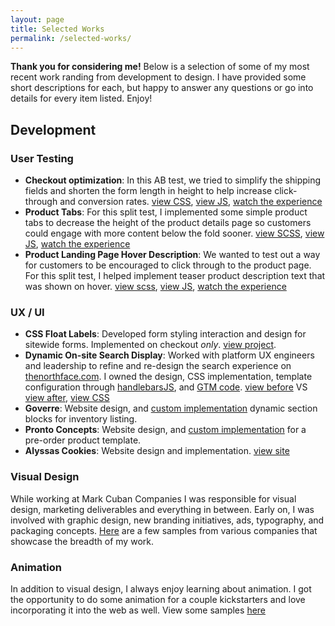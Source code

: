 ```yaml
---
layout: page
title: Selected Works
permalink: /selected-works/
---
```



**Thank you for considering me!** Below is a selection of some of my most recent work randing from development to design. I have provided some short descriptions for each, but happy to answer any questions or go into details for every item listed. Enjoy!

## Development 
### User Testing
- **Checkout optimization**: In this AB test, we tried to simplify the shipping fields and shorten 
the form length in height to help increase click-through and conversion rates. [view CSS](https://gist.github.com/cweachock/632bbca6e2d48ef4a469052a5edeece7), 
[view JS](https://gist.github.com/cweachock/ccb486953770d6498e6a9df42b2448a2), [watch the experience](https://chrisweachock.com/videos/simplified-shipping-test-part1-10-8-2018.mp4)
- **Product Tabs**: For this split test, I implemented some simple product tabs to decrease the height of the product details page so customers could engage with more content below the fold sooner. [view SCSS](https://gist.github.com/cweachock/0834c1d7c55afe5d333a8d600f1cf1a5), [view JS](https://gist.github.com/cweachock/46cb31b12fd136085497cf7f49bd50ed), [watch the experience](https://chrisweachock.com/videos/product-tabs-horiztonal-test1-wide.mp4)
- **Product Landing Page Hover Description**: We wanted to test out a way for customers to be encouraged to click through to the product page. For this split test, I helped implement teaser product description text that was shown on hover. [view scss](https://gist.github.com/cweachock/e2f3f3bb79eb3cbfa5e264df2b894470), [view JS](https://gist.github.com/cweachock/ef0337a2ddc60867ef54f1b9d643a6b9), [watch the experience](https://chrisweachock.com/videos/hover-test-progress.mp4)

### UX / UI
- **CSS Float Labels**: Developed form styling interaction and design for sitewide forms. Implemented on checkout *only*. [view project](https://chrisweachock.com/float-labels/).
- **Dynamic On-site Search Display**: Worked with platform UX engineers and leadership to refine and re-design the search experience on [thenorthface.com](https://thenorthface.com). I owned the design, CSS implementation, template configuration through [handlebarsJS](https://handlebarsjs.com/), and [GTM code](https://gist.github.com/cweachock/28b59290d9f192c4d86ea8a8297cd7fc). [view before](https://chrisweachock.com/videos/Northface-Old-onsite-search-desktop.mp4) VS [view after](Northface-New-onsite-search-implementation-desktop.mp4), [view CSS](https://gist.github.com/cweachock/2d2170e623ab1f91f777aa0d6842c2c1)
- **Goverre**: Website design, and [custom implementation](https://chrisweachock.com/articles/2017/12/14/shopify-section-blocks-goverre/) dynamic section blocks for inventory listing. 
- **Pronto Concepts**: Website design, and [custom implementation](https://chrisweachock.com/articles/2018/02/20/pre-order-on-shopify-brooklyn-template/) for a pre-order product template. 
- **Alyssas Cookies**: Website design and implementation. [view site](https://alyssascookies.com)

### Visual Design
While working at Mark Cuban Companies I was responsible for visual design, marketing deliverables and everything in between. Early on, I was involved with graphic design, new branding initiatives, ads, typography, and packaging concepts. [Here](https://chrisweachock.com/visual-design/) are a few samples from various companies that showcase the breadth of my work. 

### Animation 
In addition to visual design, I always enjoy learning about animation. I got the opportunity to do some animation for a couple kickstarters and love incorporating it into the web as well. View some samples [here](https://chrisweachock.com/animation/) 